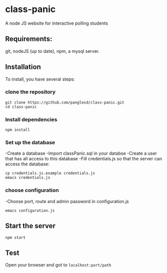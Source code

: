 # class-panic
A node JS website for interactive polling students

## Requirements:

git, nodeJS (up to date), npm, a mysql server.

## Installation

To install, you have several steps:

### clone the repository
```shell
git clone https://github.com/panglesd/class-panic.git
cd class-panic
```

### Install dependencies

```shell
npm install
```

### Set up the database
-Create a database
-Import classPanic.sql in your databse
-Create a user that has all access to this database
-Fill credentials.js so that the server can access the database:
```shell
cp credentials.js.example credentials.js
emacs credentials.js
```
### choose configuration
-Choose port, route and admin password in configuration.js
```shell
emacs configuration.js
```

## Start the server

```shell
npm start
```

## Test

Open your browser and got to ``localhost:port/path``